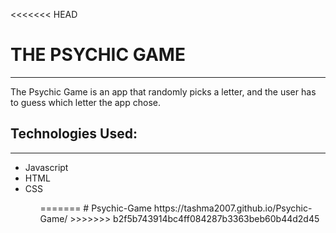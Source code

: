 <<<<<<< HEAD
<h1>THE PSYCHIC GAME</h1>
<hr>
The Psychic Game is an app that randomly picks a letter, and the user has to guess which letter the app chose. 
<br>

<h2>Technologies Used:</h2>
<hr>
<ul>
  <li>Javascript</li>
  <li>HTML</li>
  <li>CSS</li>
<ul>
=======
# Psychic-Game
https://tashma2007.github.io/Psychic-Game/
>>>>>>> b2f5b743914bc4ff084287b3363beb60b44d2d45
